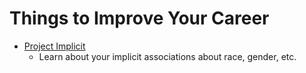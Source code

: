 
# Things to Improve Your Career

  * [Project Implicit](https://implicit.harvard.edu/implicit/)
    * Learn about your implicit associations about race, gender, etc.


